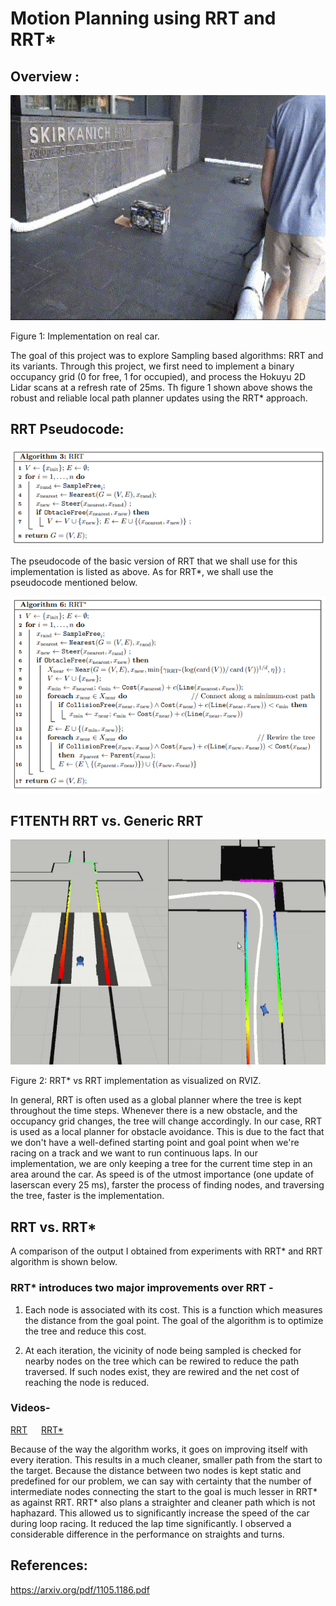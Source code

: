 
# Motion Planning using RRT and RRT*

## Overview :

<img src=imgs/spline_rrt_star.gif height="360" width="640" > <p></p>
Figure 1: Implementation on real car.


The goal of this project was to explore Sampling based algorithms: RRT and its variants. Through this project, we first need to implement a binary occupancy grid (0 for free, 1 for occupied), and process the Hokuyu 2D Lidar scans at a refresh rate of 25ms. Th figure 1 shown above shows the robust and reliable local path planner updates using the RRT* approach.


## RRT Pseudocode:

![rrt_algo](imgs/rrt_algo.png)

The pseudocode of the basic version of RRT that we shall use for this implementation is listed as above. As for RRT*, we shall use the pseudocode mentioned below.

![rrt_algo](imgs/rrt_star_algo.png)

## F1TENTH RRT vs. Generic RRT
<img src=imgs/rrtvsrrtstar.gif height="360" width="640" > <p></p>
Figure 2: RRT* vs RRT implementation as visualized on RVIZ.

In general, RRT is often used as a global planner where the tree is kept throughout the time steps. Whenever there is a new obstacle, and the occupancy grid changes, the tree will change accordingly. In our case, RRT is used as a local planner for obstacle avoidance. This is due to the fact that we don't have a well-defined starting point and goal point when we're racing on a track and we want to run continuous laps. In our implementation, we are only keeping a tree for the current time step in an area around the car. As speed is of the utmost importance (one update of laserscan every 25 ms), farster the process of finding nodes, and traversing the tree, faster is the implementation.

## RRT vs. RRT* 
A comparison of the output I obtained from experiments with RRT* and RRT algorithm is shown below.<p></p>


### RRT* introduces two major improvements over RRT - <p></p>
1) Each node is associated with its cost. This is a function which measures the distance from the goal point. The goal of the algorithm is to optimize the tree and reduce this cost. <p></p>
2) At each iteration, the vicinity of node being sampled is checked for nearby nodes on the tree which can be rewired to reduce the path traversed. If such nodes exist, they are rewired and the net cost of reaching the node is reduced. 

### Videos- <p></p>
[RRT](https://youtu.be/u7Lv9G6eQF8) &emsp;
[RRT*](https://youtu.be/NfnwbfQKN34) <p></p>

Because of the way the algorithm works, it goes on improving itself with every iteration. This results in a much cleaner, smaller path from the start to the target. Because the distance between two nodes is kept static and predefined for our problem, we can say with certainty that the number of intermediate nodes connecting the start to the goal is much lesser in RRT* as against RRT. RRT* also plans a straighter and cleaner path which is not haphazard. This allowed us to significantly increase the speed of the car during loop racing. It reduced the lap time significantly. I observed a considerable difference in the performance on straights and turns.
## References:
https://arxiv.org/pdf/1105.1186.pdf

